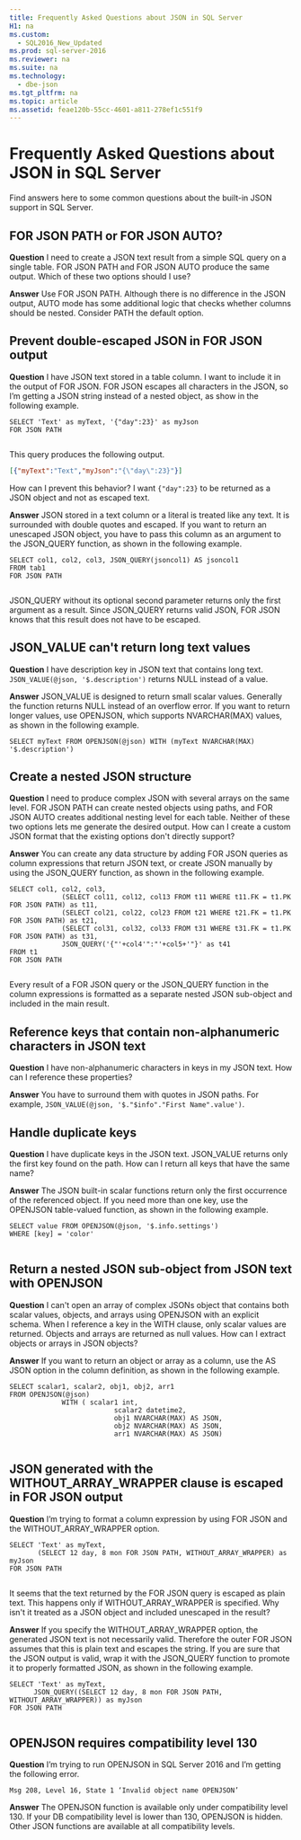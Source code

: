 ```yaml
---
title: Frequently Asked Questions about JSON in SQL Server
H1: na
ms.custom: 
  - SQL2016_New_Updated
ms.prod: sql-server-2016
ms.reviewer: na
ms.suite: na
ms.technology: 
  - dbe-json
ms.tgt_pltfrm: na
ms.topic: article
ms.assetid: feae120b-55cc-4601-a811-278ef1c551f9
---
```

# Frequently Asked Questions about JSON in SQL Server
  Find answers here to some common questions about the built-in JSON support in SQL Server.  
  
## FOR JSON PATH or FOR JSON AUTO?  
 **Question** I need to create a JSON text result from a simple SQL query on a single table. FOR JSON PATH and FOR JSON AUTO produce the same output. Which of these two options should I use?  
  
 **Answer** Use FOR JSON PATH. Although there is no difference in the JSON output, AUTO mode has some additional logic that checks whether columns should be nested. Consider PATH the default option.  
  
## Prevent double-escaped JSON in FOR JSON output  
 **Question** I have JSON text stored in a table column. I want to include it in the output of FOR JSON. FOR JSON escapes all characters in the JSON, so I’m getting a JSON string instead of a nested object, as show in the following example.  
  
```tsql  
SELECT 'Text' as myText, '{"day":23}' as myJson  
FOR JSON PATH  
  
```  
  
 This query produces the following output.  
  
```json  
[{"myText":"Text","myJson":"{\"day\":23}"}]  
```  
  
 How can I prevent this behavior? I want `{"day":23}` to be returned as a JSON object and not as escaped text.  
  
 **Answer** JSON stored in a text column or a literal is treated like any text. It is surrounded with double quotes and escaped. If you want to return an unescaped JSON object, you have to pass this column as an argument to the JSON_QUERY function, as shown in the following example.  
  
```tsql  
SELECT col1, col2, col3, JSON_QUERY(jsoncol1) AS jsoncol1  
FROM tab1  
FOR JSON PATH  
  
```  
  
 JSON_QUERY without its optional second parameter returns only the first argument as a result. Since JSON_QUERY returns valid JSON, FOR JSON knows that this result does not have to be escaped.  
  
## JSON_VALUE can't return long text values  
 **Question** I have description key in JSON text that contains long text. `JSON_VALUE(@json, '$.description')` returns NULL instead of a value.  
  
 **Answer** JSON_VALUE is designed to return small scalar values. Generally the function returns NULL instead of an overflow error. If you want to return longer values, use OPENJSON, which supports NVARCHAR(MAX) values, as shown in the following example.  
  
```tsql  
SELECT myText FROM OPENJSON(@json) WITH (myText NVARCHAR(MAX) '$.description')  
```  
  
## Create a nested JSON structure  
 **Question** I need to produce complex JSON with several arrays on the same level. FOR JSON PATH can create nested objects using paths, and FOR JSON AUTO creates additional nesting level for each table. Neither of these two options lets me generate the desired output. How can I create a custom JSON format that the existing options don't directly support?  
  
 **Answer** You can create any data structure by adding FOR JSON queries as column expressions that return JSON text, or create JSON manually by using the JSON_QUERY function, as shown in the following example.  
  
```tsql  
SELECT col1, col2, col3,  
             (SELECT col11, col12, col13 FROM t11 WHERE t11.FK = t1.PK FOR JSON PATH) as t11,  
             (SELECT col21, col22, col23 FROM t21 WHERE t21.FK = t1.PK FOR JSON PATH) as t21,  
             (SELECT col31, col32, col33 FROM t31 WHERE t31.FK = t1.PK FOR JSON PATH) as t31,  
             JSON_QUERY('{"'+col4'":"'+col5+'"}' as t41  
FROM t1  
FOR JSON PATH  
  
```  
  
 Every result of a FOR JSON query or the  JSON_QUERY function in the column expressions is formatted as a separate nested JSON sub-object and included in the main result.  
  
## Reference keys that contain non-alphanumeric characters in JSON text  
 **Question** I have non-alphanumeric characters in keys in my JSON text. How can I reference these properties?  
  
 **Answer** You have to surround them with quotes in JSON paths. For example, `JSON_VALUE(@json, '$."$info"."First Name".value')`.  
  
## Handle duplicate keys  
 **Question** I have duplicate keys in the JSON text. JSON_VALUE returns only the first key found on the path. How can I return all keys that have the same name?  
  
 **Answer** The JSON built-in scalar functions return only the first occurrence of the referenced object. If you need more than one key, use the OPENJSON table-valued function, as shown in the following example.  
  
```tsql  
SELECT value FROM OPENJSON(@json, '$.info.settings')  
WHERE [key] = 'color'  
  
```  
  
## Return a nested JSON sub-object from JSON text with OPENJSON  
 **Question** I can't open an array of complex JSONs object that contains both scalar values, objects, and arrays using OPENJSON with an explicit schema. When I reference a key in the WITH clause, only scalar values are returned. Objects and arrays are returned as null values. How can I extract objects or arrays in JSON objects?  
  
 **Answer** If you want to return an object or array as a column, use the AS JSON option in the column definition, as shown in the following example.  
  
```tsql  
SELECT scalar1, scalar2, obj1, obj2, arr1  
FROM OPENJSON(@json)  
             WITH ( scalar1 int,  
                          scalar2 datetime2,  
                          obj1 NVARCHAR(MAX) AS JSON,  
                          obj2 NVARCHAR(MAX) AS JSON,  
                          arr1 NVARCHAR(MAX) AS JSON)  
  
```  
  
## JSON generated with the WITHOUT_ARRAY_WRAPPER clause is escaped in FOR JSON output  
 **Question** I’m trying to format a column expression by using FOR JSON and the WITHOUT_ARRAY_WRAPPER option.  
  
```tsql  
SELECT 'Text' as myText,  
       (SELECT 12 day, 8 mon FOR JSON PATH, WITHOUT_ARRAY_WRAPPER) as myJson  
FOR JSON PATH  
  
```  
  
 It seems that the text returned by the FOR JSON query is escaped as plain text. This happens only if WITHOUT_ARRAY_WRAPPER is specified. Why isn't it treated as a JSON object and included unescaped in the result?  
  
 **Answer** If you specify the WITHOUT_ARRAY_WRAPPER option, the generated JSON text is not necessarily valid. Therefore the outer FOR JSON assumes that this is plain text and escapes the string. If you are sure that the JSON output is valid, wrap it with the JSON_QUERY function to promote it to properly formatted JSON, as shown in the following example.  
  
```tsql  
SELECT 'Text' as myText,  
      JSON_QUERY((SELECT 12 day, 8 mon FOR JSON PATH, WITHOUT_ARRAY_WRAPPER)) as myJson  
FOR JSON PATH  
  
```  
  
## OPENJSON requires compatibility level 130  
 **Question** I’m trying to run  OPENJSON in SQL Server 2016 and I’m getting the following error.  
  
 `Msg 208, Level 16, State 1 ‘Invalid object name OPENJSON’`  
  
 **Answer** The OPENJSON function is available only under compatibility level 130. If your DB compatibility level is lower than 130, OPENJSON is hidden. Other JSON functions are available at all compatibility levels.  
  
  